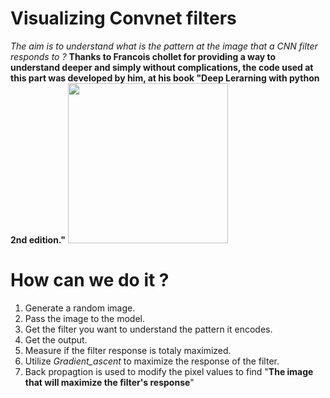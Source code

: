 # Visualizing Convnet filters

*The aim is to understand what is the pattern at the image that a CNN filter responds to ?*
**Thanks to Francois chollet for providing a way to understand deeper and simply without complications, the code used at this part was developed by him, at his book "Deep Lerarning with python 2nd edition."**
<code><img src="https://images.manning.com/360/480/resize/book/a/2a49d38-96e5-4bf7-8555-57f689c52ebf/Chollet-2ed-HI.png" width="256"  height="256"></code>

# How can we do it ?

1. Generate a random image.
2. Pass the image to the model.
3. Get the filter you want to understand the pattern it encodes.
4. Get the output.
5. Measure if the filter response is totaly maximized.
6. Utilize _Gradient_ascent_ to maximize the response of the filter.
7. Back propagtion is used to modify the pixel values to find "**The image that will maximize the filter's response**"
